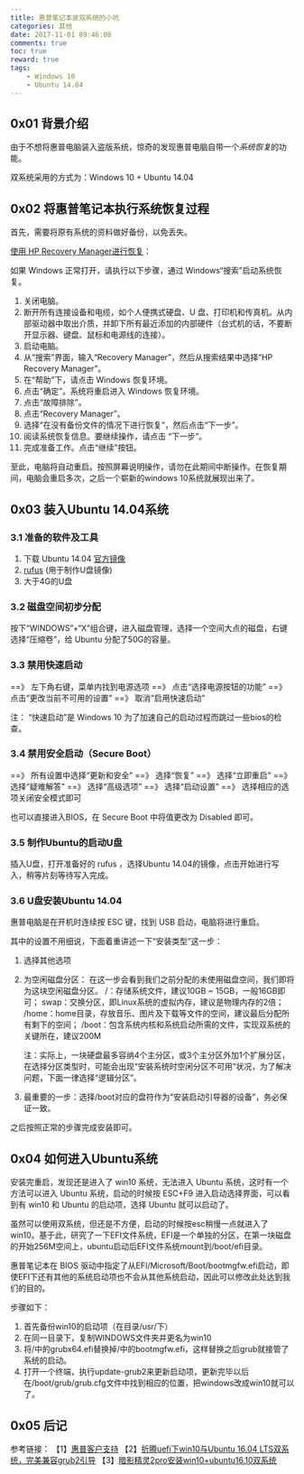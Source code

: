 ```yaml
---
title: 惠普笔记本装双系统的小坑
categories: 其他
date: 2017-11-01 09:46:08
comments: true
toc: true
reward: true
tags:
	- Windows 10
	- Ubuntu 14.04
---
```


## 0x01 背景介绍

由于不想将惠普电脑装入盗版系统，惊奇的发现惠普电脑自带一个*系统恢复*的功能。

双系统采用的方式为：Windows 10 + Ubuntu 14.04



## 0x02 将惠普笔记本执行系统恢复过程

首先，需要将原有系统的资料做好备份，以免丢失。

[使用 HP Recovery Manager进行恢复](https://support.hp.com/cn-zh/document/c04777644)：

如果 Windows 正常打开，请执行以下步骤，通过 Windows“搜索”启动系统恢复。
1. 关闭电脑。
2. 断开所有连接设备和电缆，如个人便携式硬盘、U 盘、打印机和传真机。从内部驱动器中取出介质，并卸下所有最近添加的内部硬件（台式机的话，不要断开显示器、键盘、鼠标和电源线的连接）。
3. 启动电脑。
4. 从“搜索”界面，输入“Recovery Manager”，然后从搜索结果中选择“HP Recovery Manager”。
5. 在“帮助”下，请点击 Windows 恢复环境。
6. 点击“确定”。系统将重启进入 Windows 恢复环境。
7. 点击“故障排除”。
8. 点击“Recovery Manager”。
9. 选择“在没有备份文件的情况下进行恢复”，然后点击“下一步”。
10. 阅读系统恢复信息。要继续操作，请点击 “下一步”。
11. 完成准备工作。点击“继续”按钮。

至此，电脑将自动重启。按照屏幕说明操作，请勿在此期间中断操作。在恢复期间，电脑会重启多次，之后一个崭新的windows 10系统就展现出来了。



## 0x03 装入Ubuntu 14.04系统

### 3.1 准备的软件及工具

1. 下载 Ubuntu 14.04 [官方镜像](http://cdimage.ubuntu.com/netboot/14.04/?_ga=2.63084719.165761440.1509501681-1262211413.1509501681)
2. [rufus](https://rufus.akeo.ie/?locale) \(用于制作U盘镜像\)
3. 大于4G的U盘

### 3.2 磁盘空间初步分配

按下“WINDOWS”+“X”组合键，进入磁盘管理，选择一个空间大点的磁盘，右键选择“压缩卷”，给 Ubuntu 分配了50G的容量。

### 3.3 禁用快速启动

==》 左下角右键，菜单内找到电源选项
==》 点击“选择电源按钮的功能”
==》 点击“更改当前不可用的设置”
==》 取消“启用快速启动”

注：  “快速启动”是 Windows 10 为了加速自己的启动过程而跳过一些bios的检查。

### 3.4 禁用安全启动（Secure Boot）

==》 所有设置中选择“更新和安全”
==》 选择“恢复”
==》 选择“立即重启”
==》 选择“疑难解答”
==》 选择“高级选项”
==》 选择“启动设置”
==》 选择相应的选项关闭安全模式即可

也可以直接进入BIOS，在 Secure Boot 中将值更改为 Disabled 即可。

### 3.5 制作Ubuntu的启动U盘

插入U盘，打开准备好的 rufus ，选择Ubuntu 14.04的镜像，点击开始进行写入，稍等片刻等待写入完成。

### 3.6 U盘安装Ubuntu 14.04

惠普电脑是在开机时连续按 ESC 键，找到 USB 启动，电脑将进行重启。

其中的设置不用细说，下面着重讲述一下“安装类型”这一步：

1. 选择其他选项
2. 为空闲磁盘分区：
	在这一步会看到我们之前分配的未使用磁盘空间，我们即将为这块空闲磁盘分区。
	/：存储系统文件，建议10GB ~ 15GB，一般16GB即可；
	swap：交换分区，即Linux系统的虚拟内存，建议是物理内存的2倍；
	/home：home目录，存放音乐、图片及下载等文件的空间，建议最后分配所有剩下的空间；
	/boot：包含系统内核和系统启动所需的文件，实现双系统的关键所在，建议200M

	注：实际上，一块硬盘最多容纳4个主分区，或3个主分区外加1个扩展分区，在选择分区类型时，可能会出现“安装系统时空闲分区不可用”状况，为了解决问题，下面一律选择“逻辑分区”。
3. 最重要的一步：选择/boot对应的盘符作为“安装启动引导器的设备”，务必保证一致。

之后按照正常的步骤完成安装即可。



## 0x04 如何进入Ubuntu系统

安装完重启，发现还是进入了 win10 系统，无法进入 Ubuntu 系统，这时有一个方法可以进入 Ubuntu 系统，启动的时候按 ESC+F9 进入启动选择界面，可以看到有 win10 和 Ubuntu 的启动项，选择 Ubuntu 就可以启动了。

虽然可以使用双系统，但还是不方便，启动的时候按esc稍慢一点就进入了win10。基于此，研究了一下EFI文件系统，EFI是一个单独的分区，在第一块磁盘的开始256M空间上，ubuntu启动后EFI文件系统mount到/boot/efi目录。

惠普笔记本在 BIOS 驱动中指定了从EFI/Microsoft/Boot/bootmgfw.efi启动，即使EFI下还有其他的系统启动项也不会从其他系统启动，因此可以修改此处达到我们的目的。

步骤如下：

1. 首先备份win10的启动项（在目录/usr/下）
2. 在同一目录下，复制WINDOWS文件夹并更名为win10
3. 将/中的grubx64.efi替换掉/中的bootmgfw.efi，这样替换之后grub就接管了系统的启动。
4. 打开一个终端，执行update-grub2来更新启动项，更新完毕以后在/boot/grub/grub.cfg文件中找到相应的位置，把windows改成win10就可以了。



## 0x05 后记

参考链接：
【1】[惠普客户支持](https://support.hp.com/cn-zh/document/c04777644)
【2】[折腾uefi下win10与Ubuntu 16.04 LTS双系统，完美兼容grub2引导](https://tinyslik.github.io/2017/02/10/win10+kylin%E5%8F%8C%E7%B3%BB%E7%BB%9F%E5%AE%89%E8%A3%85%E6%95%99%E7%A8%8B/)
【3】[暗影精灵2pro安装win10+ubuntu16.10双系统](http://blog.csdn.net/zyix_0712/article/details/69675748)

